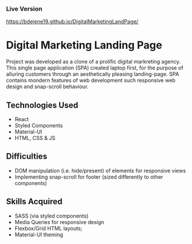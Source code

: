 ### Live Version
https://bdejene19.github.io/DigitalMarketingLandPage/

# Digital Marketing Landing Page
Project was developed as a clone of a prolific digital markreting agency. This single page application (SPA) created laptop first, for the purpose of alluring customers through an aesthetically pleasing landing-page. SPA contains mondern features of web development such responsive web design and snap-scroll behaviour.


## Technologies Used
- React
- Styled Components
- Material-UI
- HTML, CSS & JS


## Difficulties
- DOM manipulation (i.e. hide/present) of elements for responsive views
- Implementing snap-scroll for footer (sized differently to other components)


## Skills Acquired 
- SASS (via styled components)
- Media Queries for responsive design
- Flexbox/Grid HTML layouts;
- Material-UI theming 
